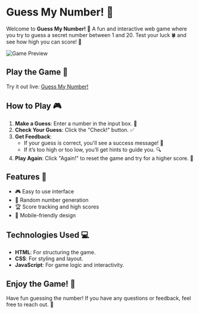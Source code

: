 # Guess My Number! 🎯

Welcome to **Guess My Number!** 🎉 A fun and interactive web game where you try to guess a secret number between 1 and 20. Test your luck 🍀 and see how high you can score! 🏅

![Game Preview](https://github.com/user-attachments/assets/c67daf93-454e-48b3-bf49-1e19a5e1f291)

## Play the Game 🚀
Try it out live: [Guess My Number!](https://guessnumbergb.netlify.app/)

## How to Play 🎮
1. **Make a Guess**: Enter a number in the input box. 🔢
2. **Check Your Guess**: Click the "Check!" button. ✅
3. **Get Feedback**:
   - If your guess is correct, you'll see a success message! 🎉
   - If it’s too high or too low, you’ll get hints to guide you. 🔍
4. **Play Again**: Click "Again!" to reset the game and try for a higher score. 🔄

## Features 🌟
- 🎮 Easy to use interface
- 🔢 Random number generation
- 🏆 Score tracking and high scores
- 📱 Mobile-friendly design

## Technologies Used 💻
- **HTML**: For structuring the game.
- **CSS**: For styling and layout.
- **JavaScript**: For game logic and interactivity.

## Enjoy the Game! 🎈
Have fun guessing the number! If you have any questions or feedback, feel free to reach out. 💬
